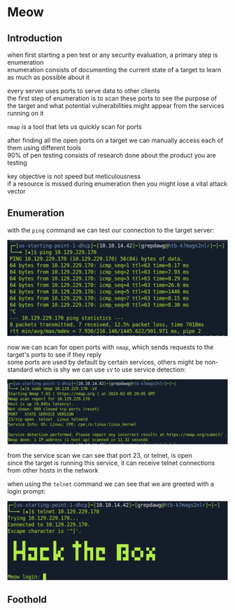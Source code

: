 # Meow 

## Introduction 

when first starting a pen test or any security evaluation, a primary step is enumeration   
enumeration consists of documenting the current state of a target to learn as much as possible about it 

every server uses ports to serve data to other clients   
the first step of enumeration is to scan these ports to see the purpose of the target and what potential vulnerabilities might appear from the services running on it 

`nmap` is a tool that lets us quickly scan for ports 

after finding all the open ports on a target we can manually access each of them using different tools   
90% of pen testing consists of research done about the product you are testing   

key objective is not speed but meticulousness  
if a resource is missed during enumeration then you might lose a vital attack vector 

## Enumeration 

with the `ping` command we can test our connection to the target server: 

![](../Images/Pasted%20image%2020240205120238.png)

now we can scan for open ports with `nmap`, which sends requests to the target's ports to see if they reply   
some ports are used by default by certain services, others might be non-standard which is shy we can use `sV` to use service detection: 

![](../Images/Pasted%20image%2020240205120603.png)

from the service scan we can see that port 23, or telnet, is open   
since the target is running this service, it can receive telnet connections from other hosts in the network 

when using the `telnet` command we can see that we are greeted with a login prompt: 

![](../Images/Pasted%20image%2020240205120851.png)

## Foothold 

